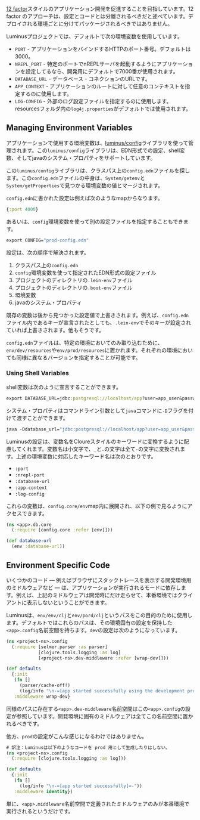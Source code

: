 [12 factor](http://12factor.net/)スタイルのアプリケーション開発を促進することを目指しています。12 factor のアプローチは、設定とコードとは分離されるべきだと述べています。デプロイされる環境ごとに分けてパッケージされるべきではありません。

Luminusプロジェクトでは、デフォルトで次の環境変数を使用しています。

* `PORT` - アプリケーションをバインドするHTTPのポート番号。デフォルトは3000。
* `NREPL_PORT` - 特定のポートでnREPLサーバを起動するようにアプリケーションを設定してるなら、開発用にデフォルトで7000番が使用されます。
* `DATABASE_URL` - データベース・コネクションのURLです。
* `APP_CONTEXT` - アプリケーションのルートに対して任意のコンテキストを指定するのに使用します。
* `LOG-CONFIG` - 外部のログ設定ファイルを指定するのに使用します。resourcesフォルダ内の`log4j.properties`がデフォルトでは使用されます。

## Managing Environment Variables

アプリケーションで使用する環境変数は、[luminus/config](https://github.com/luminus-framework/config)ライブラリを使って管理されます。この`luminus/config`ライブラリは、EDN形式での設定、shell変数、そしてjavaのシステム・プロパティをサポートしています。

この`luminus/config`ライブラリは、クラスパス上の`config.edn`ファイルを探します。この`config.edn`ファイルの中身は、`System/getenv`と`System/getProperties`で見つかる環境変数の値とマージされます。

`config.edn`に書かれた設定は例えば次のようなmapからなります。

```clojure
{:port 4000}
```

あるいは、`config`環境変数を使って別の設定ファイルを指定することもできます。

```clojure
export CONFIG="prod-config.edn"
```

設定は、次の順序で解決されます。


1. クラスパス上の`config.edn`
2. `config`環境変数を使って指定されたEDN形式の設定ファイル
3. プロジェクトのディレクトリの`.lein-env`ファイル
4. プロジェクトのディレクトリの`.boot-env`ファイル
5. 環境変数
6. javaのシステム・プロパティ

既存の変数は後から見つかった設定値で上書きされます。例えば、`config.edn`ファイル内であるキーが宣言されたとしても、`.lein-env`でそのキーが設定されていれば上書きされます。他もそうです。

`config.edn`ファイルは、特定の環境においてのみ取り込むために、`env/dev/resources`や`env/prod/resources`に置かれます。それぞれの環境においても同様に異なるバージョンを指定することが可能です。

### Using Shell Variables

shell変数は次のように宣言することができます。

```clojure
export DATABASE_URL=jdbc:postgresql://localhost/app?user=app_user&password=secret"
```

システム・プロパティはコマンドライン引数として`java`コマンドに`-D`フラグを付けて渡すことができます。

```clojure
java -Ddatabase_url="jdbc:postgresql://localhost/app?user=app_user&password=secret" -jar app.jar
```

Luminusの設定は、変数名をCloureスタイルのキーワードに変換するように配慮してくれます。変数名は小文字で、`_`と`.`の文字は全て`-`の文字に変換されます。上述の環境変数に対応したキーワード名は次のとおりです。

* `:port`
* `:nrepl-port`
* `:database-url`
* `:app-context`
* `:log-config`

これらの変数は、`config.core/env`map内に展開され、以下の例で見るようにアクセスできます。

```clojure
(ns <app>.db.core
  (:require [config.core :refer [env]]))

(def database-url
  (env :database-url))
```

## Environment Specific Code

いくつかのコード ― 例えばブラウザにスタックトレースを表示する開発環境用のミドルウェアなど ― は、アプリケーションが実行されるモードに依存します。例えば、上記のミドルウェアは開発時にだけ走らせて、本番環境ではクライアントに表示しないということができます。

Luminusは、`env/env/clj`と`env/pord/clj`というパスをこの目的のために使用します。デフォルトではこれらのパスは、その環境固有の設定を保持した`<app>.config`名前空間を持ちます。`dev`の設定は次のようになっています。

```clojure
(ns <project-ns>.config
  (:require [selmer.parser :as parser]
            [clojure.tools.logging :as log]
            [<project-ns>.dev-middleware :refer [wrap-dev]]))

(def defaults
  {:init
   (fn []
     (parser/cache-off!)
     (log/info "\n-=[app started successfully using the development profile]=-"))
   :middleware wrap-dev}
```

同様のパスに存在する`<app>.dev-middleware`名前空間はこの`<app>.config`の設定が参照しています。開発環境に固有のミドルウェアは全てこの名前空間に置かれるべきです。

他方、`prod`の設定がこんな感じになるわけではありません。

```clojure
# 訳注：Luminusは以下のようなコードを prod 用として生成したりはしない。
(ns <project-ns>.config
  (:require [clojure.tools.logging :as log]))

(def defaults
  {:init
   (fn []
     (log/info "\n-=[app started successfully]=-"))
   :middleware identity})
```

単に、`<app>.middleware`名前空間で定義されたミドルウェアのみが本番環境で実行されるというだけです。
